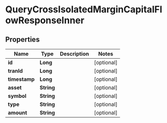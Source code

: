 

# QueryCrossIsolatedMarginCapitalFlowResponseInner


## Properties

| Name | Type | Description | Notes |
|------------ | ------------- | ------------- | -------------|
|**id** | **Long** |  |  [optional] |
|**tranId** | **Long** |  |  [optional] |
|**timestamp** | **Long** |  |  [optional] |
|**asset** | **String** |  |  [optional] |
|**symbol** | **String** |  |  [optional] |
|**type** | **String** |  |  [optional] |
|**amount** | **String** |  |  [optional] |



